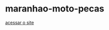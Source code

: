 # maranhao-moto-pecas


 <a href = "https://joaovitor2074.github.io/maranhao-moto-pecas/index.html">acessar o site</a>
